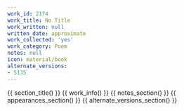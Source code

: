 ```yaml
---
work_id: 2174
work_title: No Title
work_written: null
written_date: approximate
work_collected: 'yes'
work_category: Poem
notes: null
icon: material/book
alternate_versions:
- 5135
---
```


{{ section_title() }}
{{ work_info() }}
{{ notes_section() }}
{{ appearances_section() }}
{{ alternate_versions_section() }}